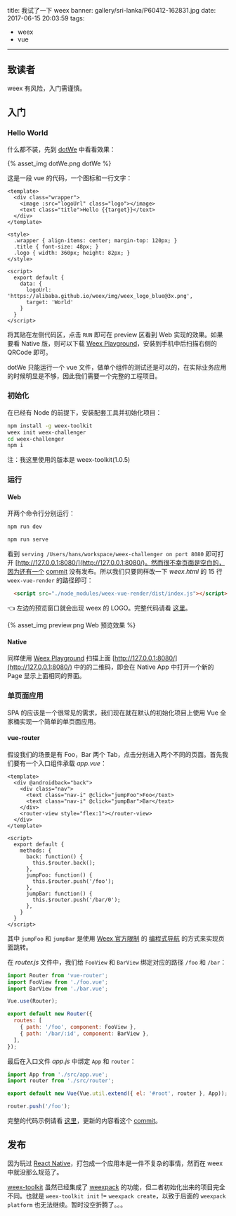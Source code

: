 title: 我试了一下 weex
banner: gallery/sri-lanka/P60412-162831.jpg
date: 2017-06-15 20:03:59
tags:
- weex
- vue
---

## 致读者

weex 有风险，入门需谨慎。

<!-- more -->

## 入门

### Hello World

什么都不装，先到 [dotWe](http://dotwe.org/vue) 中看看效果：

{% asset_img dotWe.png dotWe %}

这是一段 vue 的代码，一个图标和一行文字：

```vue
<template>
  <div class="wrapper">
    <image :src="logoUrl" class="logo"></image>
    <text class="title">Hello {{target}}</text>
  </div>
</template>

<style>
  .wrapper { align-items: center; margin-top: 120px; }
  .title { font-size: 48px; }
  .logo { width: 360px; height: 82px; }
</style>

<script>
  export default {
    data: {
      logoUrl: 'https://alibaba.github.io/weex/img/weex_logo_blue@3x.png',
      target: 'World'
    }
  }
</script>
```

将其贴在左侧代码区，点击 `RUN` 即可在 preview 区看到 Web 实现的效果。如果要看 Native 版，则可以下载 [Weex Playground][weex-playground]，安装到手机中后扫描右侧的 QRCode 即可。

dotWe 只能运行一个 vue 文件，做单个组件的测试还是可以的，在实际业务应用的时候明显是不够，因此我们需要一个完整的工程项目。

### 初始化

在已经有 Node 的前提下，安装配套工具并初始化项目：

```sh
npm install -g weex-toolkit
weex init weex-challenger
cd weex-challenger
npm i
```

注：我这里使用的版本是 weex-toolkit(1.0.5)

### 运行

#### Web

开两个命令行分别运行：

```sh
npm run dev
```

```sh
npm run serve
```

看到 `serving /Users/hans/workspace/weex-challenger on port 8080` 即可打开 [http://127.0.0.1:8080/](http://127.0.0.1:8080/)。然而很不幸页面是空白的，因为还有一个 [commit](https://github.com/weexteam/weex-toolkit/commit/5793aa32d120ff2b8b629f7b860862d7a31dfc6a) 没有发布。所以我们只要同样改一下 _weex.html_ 的 15 行 `weex-vue-render` 的路径即可：

```html
  <script src="./node_modules/weex-vue-render/dist/index.js"></script>
```

👈 左边的预览窗口就会出现 weex 的 LOGO。完整代码请看 [这里](https://github.com/csbun/weex-challenger/tree/v0.1.0)。

{% asset_img preview.png Web 预览效果 %}

#### Native

同样使用 [Weex Playground][weex-playground] 扫描上面 [http://127.0.0.1:8080/](http://127.0.0.1:8080/) 中的的二维码，即会在 Native App 中打开一个新的 Page 显示上面相同的界面。

[weex-playground]: https://weex.incubator.apache.org/cn/playground.html

### 单页面应用

SPA 的应该是一个很常见的需求，我们现在就在默认的初始化项目上使用 Vue 全家桶实现一个简单的单页面应用。

#### vue-router

假设我们的场景是有 Foo，Bar 两个 Tab，点击分别进入两个不同的页面。首先我们要有一个入口组件承载 _app.vue_：

```vue
<template>
  <div @androidback="back">
    <div class="nav">
      <text class="nav-i" @click="jumpFoo">Foo</text>
      <text class="nav-i" @click="jumpBar">Bar</text>
    </div>
    <router-view style="flex:1"></router-view>
  </div>
</template>

<script>
  export default {
    methods: {
      back: function() {
        this.$router.back();
      },
      jumpFoo: function() {
        this.$router.push('/foo');
      },
      jumpBar: function() {
        this.$router.push('/bar/0');
      },
    }
  }
</script>
```

其中 `jumpFoo` 和 `jumpBar` 是使用 [Weex 官方限制](https://weex.incubator.apache.org/cn/references/vue/difference-of-vuex.html#编程式导航) 的 [编程式导航](https://router.vuejs.org/zh-cn/essentials/navigation.html) 的方式来实现页面跳转。

在 _router.js_ 文件中，我们给 `FooView` 和 `BarView` 绑定对应的路径 `/foo` 和 `/bar`：

```javascript
import Router from 'vue-router';
import FooView from './foo.vue';
import BarView from './bar.vue';

Vue.use(Router);

export default new Router({
  routes: [
    { path: '/foo', component: FooView },
    { path: '/bar/:id', component: BarView },
  ],
});
```

最后在入口文件 _app.js_ 中绑定 `App` 和 `router`：

```javascript
import App from './src/app.vue';
import router from './src/router';

export default new Vue(Vue.util.extend({ el: '#root', router }, App));

router.push('/foo');
```

完整的代码示例请看 [这里](https://github.com/csbun/weex-challenger/tree/v0.2.0)，更新的内容看这个 [commit](https://github.com/csbun/weex-challenger/commit/8e7f0443a0336f30cdc33ee9fc3bc4ae1b079a1b)。

## 发布

因为玩过 [React Native](https://facebook.github.io/react-native/)，打包成一个应用本是一件不复杂的事情，然而在 weex 中就没那么规范了。

[weex-toolkit](https://www.npmjs.com/package/weex-toolkit) 虽然已经集成了 [weexpack](https://www.npmjs.com/package/weexpack) 的功能，但二者初始化出来的项目完全不同。也就是 `weex-toolkit init` != `weexpack create`，以致于后面的 `weexpack platform` 也无法继续。暂时没空折腾了。。。
